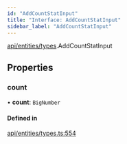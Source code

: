 ```yaml
---
id: "AddCountStatInput"
title: "Interface: AddCountStatInput"
sidebar_label: "AddCountStatInput"
---
```


[api/entities/types](../../../../../modules/API/Entities/Types/Types.md).AddCountStatInput

## Properties

### count

• **count**: `BigNumber`

#### Defined in

[api/entities/types.ts:554](https://github.com/PolymeshAssociation/polymesh-sdk/blob/5b946f904/src/api/entities/types.ts#L554)
